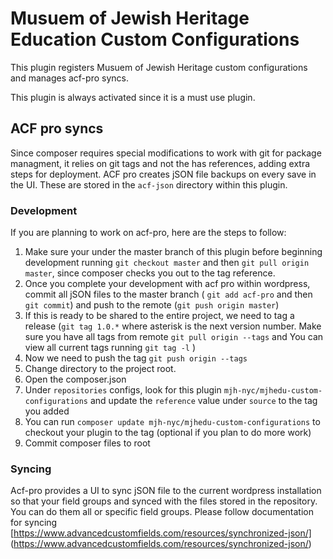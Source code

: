 # Musuem of Jewish Heritage Education Custom Configurations

This plugin registers Musuem of Jewish Heritage custom configurations and manages acf-pro syncs.

This plugin is always activated since it is a must use plugin.

## ACF pro syncs

Since composer requires special modifications to work with git for package managment, it relies on git tags and not the has references, adding extra steps for deployment.
ACF pro creates jSON file backups on every save in the UI. These are stored in the `acf-json` directory within this plugin. 

### Development
If you are planning to work on acf-pro, here are the steps to follow:
1. Make sure your under the master branch of this plugin before beginning development running `git checkout master` and then `git pull origin master`, since composer checks you out to the tag reference.
2. Once you complete your development with acf pro within wordpress, commit all jSON files to the master branch ( `git add acf-pro` and then `git commit`) and push to the remote (`git push origin master`)
3. If this is ready to be shared to the entire project, we need to tag a release (`git tag 1.0.*` where asterisk is the next version number. Make sure you have all tags from remote  `git pull origin --tags` and You can view all current tags running `git tag -l` )
4. Now we need to push the tag `git push origin --tags`
5. Change directory to the project root.
6. Open the composer.json
7. Under `repositories` configs, look for this plugin `mjh-nyc/mjhedu-custom-configurations` and update the `reference` value under `source` to the tag you added
8. You can run `composer update mjh-nyc/mjhedu-custom-configurations` to checkout your plugin to the tag (optional if you plan to do more work)
9. Commit composer files to root

### Syncing
Acf-pro provides a UI to sync jSON file to the current wordpress installation so that your field groups and synced with the files stored in the repository. You can do them all or specific field groups.
Please follow documentation for syncing
[https://www.advancedcustomfields.com/resources/synchronized-json/] (https://www.advancedcustomfields.com/resources/synchronized-json/)

